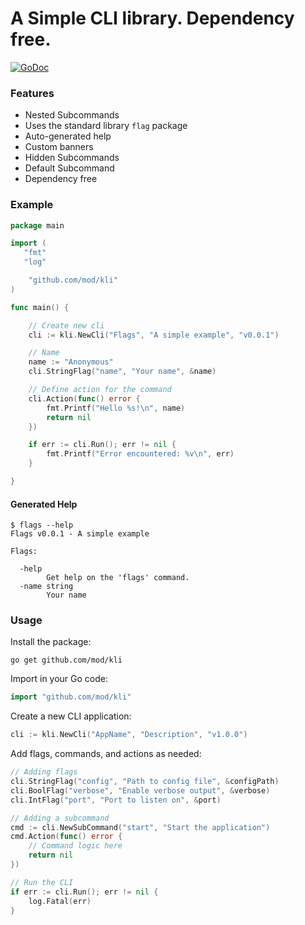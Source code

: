 # A Simple CLI library. Dependency free.

[![GoDoc](https://godoc.org/github.com/mod/kli?status.svg)](https://godoc.org/github.com/mod/kli)

### Features

  * Nested Subcommands
  * Uses the standard library `flag` package
  * Auto-generated help
  * Custom banners
  * Hidden Subcommands
  * Default Subcommand
  * Dependency free

### Example

```go
package main

import (
   "fmt"
   "log"

    "github.com/mod/kli"
)

func main() {

	// Create new cli
	cli := kli.NewCli("Flags", "A simple example", "v0.0.1")

	// Name
	name := "Anonymous"
	cli.StringFlag("name", "Your name", &name)

	// Define action for the command
	cli.Action(func() error {
		fmt.Printf("Hello %s!\n", name)
		return nil
	})

	if err := cli.Run(); err != nil {
		fmt.Printf("Error encountered: %v\n", err)
	}

}
```

#### Generated Help

```shell
$ flags --help
Flags v0.0.1 - A simple example

Flags:

  -help
        Get help on the 'flags' command.
  -name string
        Your name
```

### Usage

Install the package:

```shell
go get github.com/mod/kli
```

Import in your Go code:

```go
import "github.com/mod/kli"
```

Create a new CLI application:

```go
cli := kli.NewCli("AppName", "Description", "v1.0.0")
```

Add flags, commands, and actions as needed:

```go
// Adding flags
cli.StringFlag("config", "Path to config file", &configPath)
cli.BoolFlag("verbose", "Enable verbose output", &verbose)
cli.IntFlag("port", "Port to listen on", &port)

// Adding a subcommand
cmd := cli.NewSubCommand("start", "Start the application")
cmd.Action(func() error {
    // Command logic here
    return nil
})

// Run the CLI
if err := cli.Run(); err != nil {
    log.Fatal(err)
}
```